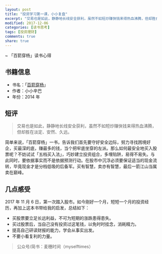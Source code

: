 ```yaml
---
layout: post
title: "投资学习第一课，小小复盘"
excerpt: "交易也是如此，静静地长线安全获利，虽然不如短炒赚快钱来得热血沸腾，但却胜在淡定、安然、久远。"
modified: 2017-12-06
categories: [读书思考]
tags: [投资理财]
comments: true
share: true
---
```


~ 「百箭穿杨」读书心得

## 书籍信息

- 书名：「[百箭穿杨](https://book.douban.com/subject/25885180/)」
- 作者：小小辛巴
- 年份：2014 年

## 短评

> 交易也是如此，静静地长线安全获利，虽然不如短炒赚快钱来得热血沸腾，但却胜在淡定、安然、久远。

简单来说，「百箭穿杨」一书，告诉我们首先要守好安全边际，努力寻找困境好企，买最深的底，赚最多的钱，当个把牢底坐穿的左派。那么如何最安全地买入股票呢？不妨试试「五档买入法」，巧妙建立投资组合，多埋陷阱，易得不易失。与此同时，要依据事实而不是依据预测行动。在股市中沉浮必须要保证适当的现金流转，毕竟现金才是分档低吸的后备军。买有智慧，卖亦有智慧，最后一箭江山当属卖在巅峰。

## 几点感受

2017 年 11 月 6 日，第一次踏入股市。如今刚好一个月，短短一个月的投资经历，再加上这本书带给我的启发，总结如下：

- 买股票要立足长远利益，不可为短期的涨跌患得患失。
- 买过股票后，当自己没有投资过这笔钱，以免时时挂念，消耗精力。
- 提高自己研读财报的能力，学会从事实出发。
- 不要小看复利的力量。

> 公众号/简书：麦穗时间（myselftimes）